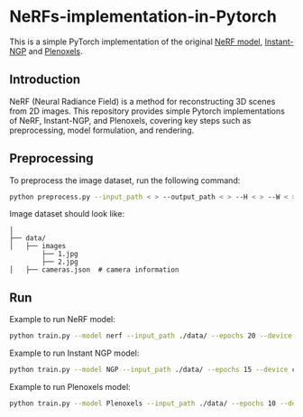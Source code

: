 # NeRFs-implementation-in-Pytorch

This is a simple PyTorch implementation of the original [NeRF model](https://github.com/bmild/nerf), [Instant-NGP](https://github.com/NVlabs/instant-ngp) and [Plenoxels](https://github.com/sxyu/svox2).

## Introduction
NeRF (Neural Radiance Field) is a method for reconstructing 3D scenes from 2D images. This repository provides simple Pytorch implementations of NeRF, Instant-NGP, and Plenoxels, covering key steps such as preprocessing, model formulation, and rendering.

## Preprocessing
To preprocess the image dataset, run the following command:

```bash
python preprocess.py --input_path < > --output_path < > --H < > --W < > --focal < >
```

Image dataset should look like: 
```plaintext
│
├── data/                  
│   ├── images
        ├── 1.jpg
        ├── 2.jpg
│   ├── cameras.json  # camera information
```

## Run
Example to run NeRF model:
```bash
python train.py --model nerf --input_path ./data/ --epochs 20 --device cuda --near 2.0 --far 6.0 --num_samples 128 --H 200 --W 200 nerf --lr 5e-4 
```

Example to run Instant NGP model:
```bash
python train.py --model NGP --input_path ./data/ --epochs 15 --device cuda --near 2.0 --far 6.0 --num_samples 128 --H 256 --W 256 NGP --T 524288 --Nmin 16 --Nmax 2048 --L 16 --scale 8.0 --lr 1e-2 
```

Example to run Plenoxels model:
```bash
python train.py --model Plenoxels --input_path ./data/ --epochs 10 --device cuda --near 1.5 --far 5.5 --num_samples 128 --H 300 --W 300 Plenoxels --Nl 256 --scale 1.5 --lr 1e-2
```
